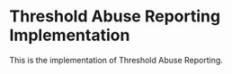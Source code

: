# Threshold Abuse Reporting Implementation

This is the implementation of Threshold Abuse Reporting.
